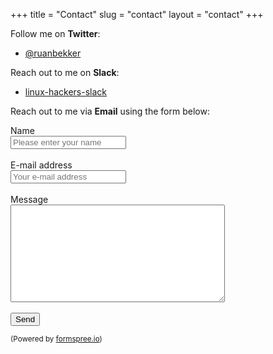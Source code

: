 +++
title = "Contact"
slug = "contact"
layout = "contact"
+++

Follow me on **Twitter**:

* [@ruanbekker](https://twitter.com/ruanbekker)

Reach out to me on **Slack**:

* [linux-hackers-slack](https://linux-hackers-slack.herokuapp.com)

Reach out to me via **Email** using the form below:

<form method="post" action="https://formspree.io/f/xvozzpjz">
  <div class="form-group row">
    <label for="name" class="col-4 col-form-label">Name</label>
    <div class="col-8">
      <div class="input-group">
        <div class="input-group-addon">
          <i class="fa fa-user"></i>
        <input id="name" name="name" placeholder="Please enter your name" type="text" required="required" class="form-control">
      </div>
      </div>
    </div>
  </div>

  <br>

  <div class="form-group row">
    <label for="email" class="col-4 col-form-label">E-mail address</label>
    <div class="col-8">
      <div class="input-group">
        <div class="input-group-addon">
          <i class="fa fa-envelope"></i>
        </div>
        <input id="email" name="email" placeholder="Your e-mail address" type="text" required="required" class="form-control">
      </div>
    </div>
  </div>

  <br>

  <div class="form-group row">
    <label for="message" class="col-4 col-form-label">Message</label>
    <div class="col-8">
      <textarea id="message" name="message" cols="40" rows="10" required="required" class="form-control"></textarea>
    </div>
  </div>

  <br>

  <div class="form-group row">
    <div class="offset-4 col-8">
      <input type="text" name="_gotcha" style="display:none" />
      <button name="submit" type="submit" class="btn btn-primary">Send</button>
    </div>
  </div>
  <div class="text-center">
    <p><small>(Powered by <a rel="nofollow" href="https://formspree.io">formspree.io</a>)</small></p>
  </div>
</form>
